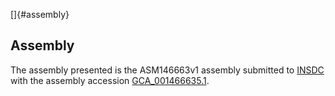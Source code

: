 []{#assembly}

Assembly
--------

The assembly presented is the ASM146663v1 assembly submitted to
[INSDC](http://www.insdc.org) with the assembly accession
[GCA\_001466635.1](http://www.ebi.ac.uk/ena/data/view/GCA_001466635.1).
